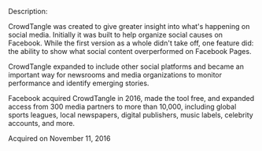 Description:

CrowdTangle was created to give greater insight into what's happening on social media. Initially it was built to help organize social causes on Facebook. While the first version as a whole didn't take off, one feature did: the ability to show what social content overperformed on Facebook Pages.

CrowdTangle expanded to include other social platforms and became an important way for newsrooms and media organizations to monitor performance and identify emerging stories. 

Facebook acquired CrowdTangle in 2016, made the tool free, and expanded access from 300 media partners to more than 10,000, including global sports leagues, local newspapers, digital publishers, music labels, celebrity accounts, and more.

Acquired on November 11, 2016